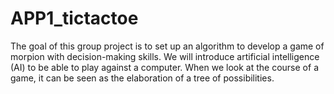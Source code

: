 # APP1_tictactoe
The goal of this group project is to set up an algorithm to develop a game of morpion  with decision-making skills. We will introduce artificial intelligence (AI) to  be able to play against a computer. When we look at the course of a game, it can be seen as the elaboration of a tree of possibilities.
